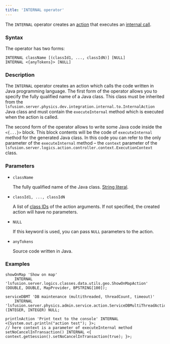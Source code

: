 ```yaml
---
title: 'INTERNAL operator'
---
```


The `INTERNAL` operator creates an [action](Actions.md) that executes an [internal call](Internal_call_INTERNAL.md).

### Syntax

The operator has two forms:

    INTERNAL className [(classId1, ..., classIdN)] [NULL]
    INTERNAL <{anyTokens}> [NULL]

### Description

The `INTERNAL` operator creates an action which calls the code written in Java programming language. The first form of the operator allows you to specify the fully qualified name of a Java class. This class must be inherited from the `lsfusion.server.physics.dev.integration.internal.to.InternalAction` Java class and must contain the `executeInternal` method which is executed when the action is called.

The second form of the operator allows to write some Java code inside the `<{...}>` block. This block contents will be the code of `executeInternal` method for the generated Java class. In this code you can refer to the only parameter of the `executeInternal` method – the `context` parameter of the `lsfusion.server.logics.action.controller.context.ExecutionContext` class.

### Parameters

- `className`

    The fully qualified name of the Java class. [String literal](Literals.md#strliteral).

- `classId1, ..., classIdN`

    A list of [class IDs](IDs.md#classid) of the action arguments. If not specified, the created action will have no parameters.

- `NULL`

    If this keyword is used, you can pass `NULL` parameters to the action.

- `anyTokens`

    Source code written in Java. 

### Examples

```lsf
showOnMap 'Show on map' 
    INTERNAL 'lsfusion.server.logics.classes.data.utils.geo.ShowOnMapAction' (DOUBLE, DOUBLE, MapProvider, BPSTRING[100]);

serviceDBMT 'DB maintenance (multithreaded, threadCount, timeout)' 
    INTERNAL 'lsfusion.server.physics.admin.service.action.ServiceDBMultiThreadAction' (INTEGER, INTEGER) NULL;

printlnAction 'Print text to the console' INTERNAL <{System.out.println("action test"); }>;
// here context is a parameter of executeInternal method
setNoCancelInTransaction() INTERNAL <{ context.getSession().setNoCancelInTransaction(true); }>; 
```
